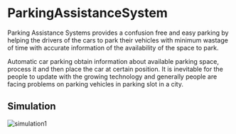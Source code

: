 # ParkingAssistanceSystem

Parking Assistance Systems provides a confusion free and easy parking by helping the drivers of the cars to park their vehicles with minimum wastage of time with accurate information of the availability of the space to park.


Automatic car parking obtain information about available parking space, process it and then place the car at certain position. It is inevitable for the people to update with the growing technology and generally people are facing problems on parking vehicles in parking slot in a city.

## Simulation

![simulation1](ParkingAssistanceSystem/circuit.jpeg?raw=true "Simulation ")

